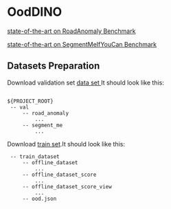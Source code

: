 # OodDINO

[state-of-the-art on RoadAnomaly Benchmark](https://paperswithcode.com/sota/anomaly-detection-on-road-anomaly)

[state-of-the-art on SegmentMeIfYouCan Benchmark](https://segmentmeifyoucan.com/leaderboard)

## Datasets Preparation

Download validation set [data set ](https://drive.google.com/file/d/1IbD_zl5MecMCEj6ozGh40FE5u-MaxPLh/view?usp=sharing) It should look like this: 
```

${PROJECT_ROOT}
 -- val       
     -- road_anomaly
         ...
     -- segment_me
         ...
```
Download [train set](https://drive.google.com/file/d/1k25FpVP4pG3ER3eXsR-go_iprZMEdEae/view?usp=sharing).It should look like this: 
```
 -- train_dataset
     -- offline_dataset
         ...
     -- offline_dataset_score
         ...
     -- offline_dataset_score_view
         ...
     -- ood.json
```



